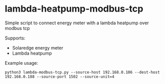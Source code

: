 # lambda-heatpump-modbus-tcp
Simple script to connect energy meter with a lambda heatpump over modbus tcp

Supports:

- Solaredge energy meter
- Lambda heatpump

Example usage:

```
python3 lambda-modbus-tcp.py --source-host 192.168.0.106 --dest-host 192.168.0.188 --source-port 1502 --source-unit=4
```
